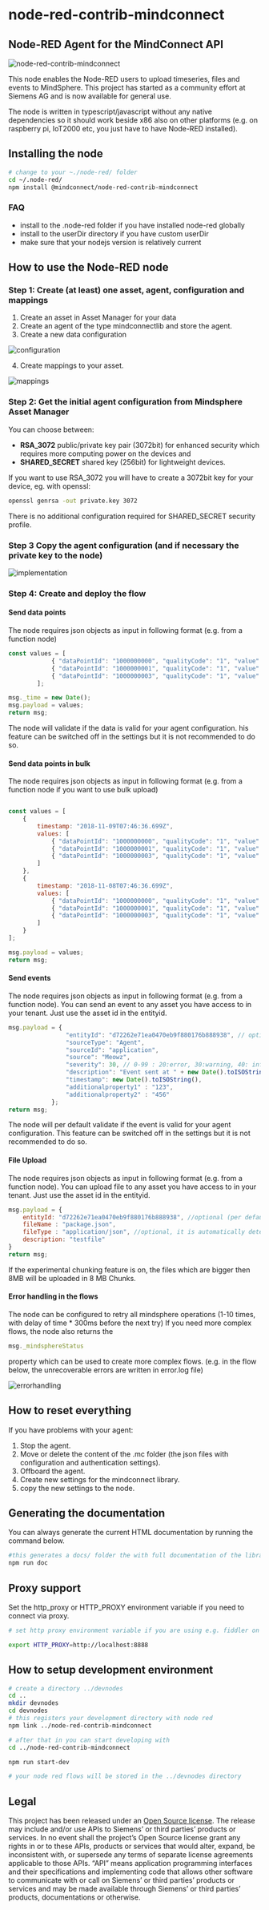 # node-red-contrib-mindconnect

## Node-RED Agent for the MindConnect API

![node-red-contrib-mindconnect](images/nodered.png)

This node enables the Node-RED users to upload timeseries, files and events to MindSphere.
This project has started as a community effort at Siemens AG and is now available for general use.

The node is written in typescript/javascript without any native dependencies so it should work beside x86 also on other platforms (e.g. on  raspberry pi, IoT2000 etc, you just have to have Node-RED installed).

## Installing the node

```bash
# change to your ~./node-red/ folder
cd ~/.node-red/
npm install @mindconnect/node-red-contrib-mindconnect
```

### FAQ

- install to the .node-red folder if you have installed node-red globally
- install to the userDir directory if you have custom userDir
- make sure that your nodejs version is relatively current

## How to use the Node-RED node

### Step 1: Create (at least) one asset, agent, configuration and mappings

1. Create an asset in Asset Manager for your data
2. Create an agent of the type mindconnectlib and store the agent.
3. Create a new data configuration

![configuration](images/dataconfig.png)

4. Create mappings to your asset.

![mappings](images/datamappings.png)

### Step 2: Get the initial agent configuration from Mindsphere Asset Manager

You can choose between:

- **RSA_3072**          public/private key pair (3072bit) for enhanced security which requires more computing power on the devices and
- **SHARED_SECRET**     shared key (256bit) for lightweight devices.

If you want to use RSA_3072 you will have to create a 3072bit key for your device, eg. with openssl:

```bash
openssl genrsa -out private.key 3072
```

There is no additional configuration required for SHARED_SECRET security profile.

### Step 3 Copy the agent configuration (and if necessary the private key to the node)

![implementation](images/mindconnectagent-flow.png)

### Step 4: Create and deploy the flow

#### Send data points

The node requires json objects as input in following format (e.g. from a function node)

```javascript
const values = [
            { "dataPointId": "1000000000", "qualityCode": "1", "value": "42" },
            { "dataPointId": "1000000001", "qualityCode": "1", "value": "33.7" },
            { "dataPointId": "1000000003", "qualityCode": "1", "value": "45.76" }
        ];

msg._time = new Date();
msg.payload = values;
return msg;
```

The node will validate if the data is valid for your agent configuration. his feature can be switched off in the settings but it is not recommended to do so.

#### Send data points in bulk

The node requires json objects as input in following format (e.g. from a function node if you want to use bulk upload)

```javascript

const values = [
    {
        timestamp: "2018-11-09T07:46:36.699Z",
        values: [
            { "dataPointId": "1000000000", "qualityCode": "1", "value": "42" },
            { "dataPointId": "1000000001", "qualityCode": "1", "value": "33.7" },
            { "dataPointId": "1000000003", "qualityCode": "1", "value": "45.76" }
        ]
    },
    {
        timestamp: "2018-11-08T07:46:36.699Z",
        values: [
            { "dataPointId": "1000000000", "qualityCode": "1", "value": "12" },
            { "dataPointId": "1000000001", "qualityCode": "1", "value": "13.7" },
            { "dataPointId": "1000000003", "qualityCode": "1", "value": "15.76" }
        ]
    }
];

msg.payload = values;
return msg;
```

#### Send events

The node requires json objects as input in following format (e.g. from a function node). You can send an event to any asset you have access to in your tenant. Just use the asset id in the entityid.

```javascript
msg.payload = {
                "entityId": "d72262e71ea0470eb9f880176b888938", // optional, use assetid if you want to send event somewhere else :)
                "sourceType": "Agent",
                "sourceId": "application",
                "source": "Meowz",
                "severity": 30, // 0-99 : 20:error, 30:warning, 40: information
                "description": "Event sent at " + new Date().toISOString(),
                "timestamp": new Date().toISOString(),
                "additionalproperty1" : "123",
                "additionalproperty2" : "456"
            };
return msg;
```

The node will per default validate if the event is valid for your agent configuration. This feature can be switched off in the settings but it
is not recommended to do so.

#### File Upload

The node requires json objects as input in following format (e.g. from a function node). You can upload file to any asset you have access to in your tenant. Just use the asset id in the entityid.

```javascript
msg.payload = {
    entityId: "d72262e71ea0470eb9f880176b888938", //optional (per default files are uploaded to the agent)
    fileName : "package.json",
    fileType : "application/json", //optional, it is automatically determined if there is no fileType specified
    description: "testfile"
}
return msg;
```

If the experimental chunking feature is on, the files which are bigger then 8MB will be uploaded in 8 MB Chunks.

#### Error handling in the flows

The node can be configured to retry all mindsphere operations (1-10 times, with delay of time * 300ms before the next try)
If you need more complex flows, the node also returns the

```javascript
msg._mindsphereStatus
```

property which can be used to create more complex flows. (e.g. in the flow below, the unrecoverable errors are written in error.log file)

![errorhandling](images/errorhandling.png)

## How to reset everything

If you have problems with your agent:

1. Stop the agent.
2. Move or delete the content of the .mc folder (the json files with configuration and authentication settings).
3. Offboard the agent.
4. Create new settings for the mindconnect library.
5. copy the new settings to the node.

## Generating the documentation

You can always generate the current HTML documentation by running the command below.

```bash
#this generates a docs/ folder the with full documentation of the library.
npm run doc
```

## Proxy support

Set the http_proxy or HTTP_PROXY environment variable if you need to connect via proxy.

```bash
# set http proxy environment variable if you are using e.g. fiddler on the localhost.

export HTTP_PROXY=http://localhost:8888
```

## How to setup development environment

```bash
# create a directory ../devnodes
cd ..
mkdir devnodes
cd devnodes
# this registers your development directory with node red
npm link ../node-red-contrib-mindconnect

# after that in you can start developing with
cd ../node-red-contrib-mindconnect

npm run start-dev

# your node red flows will be stored in the ../devnodes directory
```

## Legal

This project has been released under an [Open Source license](./LICENSE.md). The release may include and/or use APIs to Siemens’ or third parties’ products or services. In no event shall the project’s Open Source license grant any rights in or to these APIs, products or services that would alter, expand, be inconsistent with, or supersede any terms of separate license agreements applicable to those APIs. “API” means application programming interfaces and their specifications and implementing code that allows other software to communicate with or call on Siemens’ or third parties’ products or services and may be made available through Siemens’ or third parties’ products, documentations or otherwise.